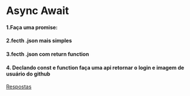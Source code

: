 # Async Await

#### 1.Faça uma promise:

#### 2.fecth .json mais simples

#### 3.fecth .json com return function

#### 4. Declando const e function faça uma api retornar o login e imagem de usuário do github

<a href="https://github.com/geraldotech/DevMap/blob/main/JavaScript/Fetch/Async_Await.md" target="_blank">Respostas</a>
